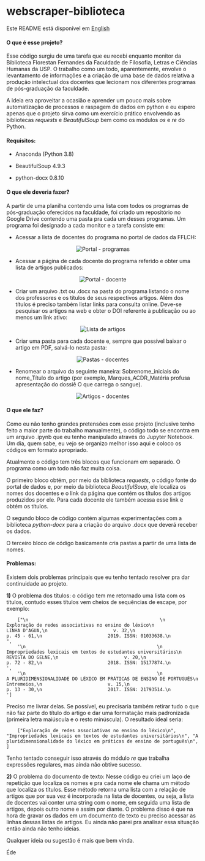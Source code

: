 # webscraper-biblioteca

Este README está disponível em [English](README.en.md)  

#### O que é esse projeto?

Esse código surgiu de uma tarefa que eu recebi enquanto monitor da Biblioteca Florestan Fernandes da Faculdade de Filosofia, Letras e Ciências Humanas da USP. O trabalho como um todo, aparentemente, envolve o levantamento de informações e a criação de uma base de dados relativa a produção intelectual dos docentes que lecionam nos diferentes programas de pós-graduação da faculdade.

A ideia era aproveitar a ocasião e aprender um pouco mais sobre automatização de processos e raspagem de dados em python e eu espero apenas que o projeto sirva como um exercício prático envolvendo as bibliotecas *requests* e *BeautifulSoup* bem como os módulos *os* e *re* do Python.

#### Requisitos:

- Anaconda (Python 3.8)

- BeautifulSoup 4.9.3

- python-docx 0.8.10

#### O que ele deveria fazer?

A partir de uma planilha contendo uma lista com todos os programas de pós-graduação oferecidos na faculdade, foi criado um repositório no Google Drive contendo uma pasta pra cada um desses programas. Um programa foi designado a cada monitor e a tarefa consiste em:

- Acessar a lista de docentes do programa no portal de dados da FFLCH:

<p align="center">
<img src="Screenshots/portal-programas.png" href="https://dados.fflch.usp.br/programas" alt="Portal - programas"/>
</p>

- Acessar a página de cada docente do programa referido e obter uma lista de artigos publicados:

<p align="center">
<img src="Screenshots/portal-docente.png" href="https://dados.fflch.usp.br/programas/docente/2339547?tipo=periodo&ano=2017&ano_ini=2017&ano_fim=2020" alt="Portal - docente"/>
</p>

- Criar um arquivo .txt ou .docx na pasta do programa listando o nome dos professores e os títulos de seus respectivos artigos. Além dos títulos é preciso também listar links para consulta online. Deve-se pesquisar os artigos na web e obter o DOI referente à publicação ou ao menos um link ativo:

<p align="center">
<img src="Screenshots/listadeartigos.png" alt="Lista de artigos"/>
</p>

- Criar uma pasta para cada docente e, sempre que possível baixar o artigo em PDF, salvá-lo nesta pasta:

<p align="center">
<img src="Screenshots/pastas-docentes.png" alt="Pastas - docentes"/>
</p>

- Renomear o arquivo da seguinte maneira: Sobrenome_iniciais do nome_Título do artigo (por exemplo, Marques_ACDR_Matéria profusa apresentação do dossiê O que carrega o sangue).

<p align="center">
<img src="Screenshots/artigos-docente.png" alt="Artigos - docentes"/>
</p>

#### O que ele faz?

Como eu não tenho grandes pretensões com esse projeto (inclusive tenho feito a maior parte do trabalho manualmente), o código todo se encontra em um arquivo .ipynb que eu tenho manipulado através do Jupyter Notebook. Um dia, quem sabe, eu vejo se organizo melhor isso aqui e coloco os códigos em formato apropriado.

Atualmente o código tem três blocos que funcionam em separado. O programa como um todo não faz muita coisa.

O primeiro bloco obtém, por meio da biblioteca *requests*, o código fonte do portal de dados e, por meio da biblioteca *BeautifulSoup*, ele localiza os nomes dos docentes e o link da página que contém os títulos dos artigos produzidos por ele. Para cada docente ele também acessa esse link e obtém os títulos.

O segundo bloco de código contém algumas experimentações com a biblioteca *python-docx* para a criação do arquivo .docx que deverá receber os dados.

O terceiro bloco de código basicamente cria pastas a partir de uma lista de nomes.

#### Problemas:

Existem dois problemas principais que eu tenho tentado resolver pra dar continuidade ao projeto.

**1)** O problema dos títulos: o código tem me retornado uma lista com os títulos, contudo esses títulos vem cheios de sequências de escape, por exemplo:

		["\n                                                \n                        Exploração de redes associativas no ensino do léxico\n                        LINHA D'AGUA,\n                        v. 32,\n                        p. 45 - 61,\n                        2019. ISSN: 01033638.\n                    ",
		'\n                                                \n                        Impropriedades lexicais em textos de estudantes universitários\n                        REVISTA DO GELNE,\n                        v. 20,\n                        p. 72 - 82,\n                        2018. ISSN: 15177874.\n                    ',
		'\n                                                \n                        A PLURIDIMENSIONALIDADE DO LÉXICO EM PRÁTICAS DE ENSINO DE PORTUGUÊS\n                        Entremeios,\n                        v. 15,\n                        p. 13 - 30,\n                        2017. ISSN: 21793514.\n                    '] 

Preciso me livrar delas. Se possível, eu precisaria também retirar tudo o que não faz parte do título do artigo e dar uma formatação mais padronizada (primeira letra maiúscula e o resto minúscula). O resultado ideal seria:

		["Exploração de redes associativas no ensino do léxico\n", "Impropriedades lexicais em textos de estudantes universitários\n", "A pluridimensionalidade do léxico em práticas de ensino de português\n", ] 

Tenho tentado conseguir isso através do módulo *re* que trabalha expressões regulares, mas ainda não obtive sucesso.

**2)** O problema do documento de texto: Nesse código eu criei um laço de repetição que localiza os nomes e pra cada nome ele chama um método que localiza os títulos. Esse método retorna uma lista com a relação de artigos que por sua vez é incorporada na lista de docentes, ou seja, a lista de docentes vai conter uma string com o nome, em seguida uma lista de artigos, depois outro nome e assim por diante. O problema disso é que na hora de gravar os dados em um documento de texto eu preciso acessar as linhas dessas listas de artigos. Eu ainda não parei pra analisar essa situação então ainda não tenho ideias.


Qualquer ideia ou sugestão é mais que bem vinda.

Éde
